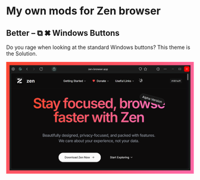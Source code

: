 # My own mods for Zen browser

## Better – ⧉ ✖ Windows Buttons

Do you rage when looking at the standard Windows buttons? This theme is the Solution.

![Screenshot](<assets/[UI] Better – ⧉ ✖ Windows Buttons.png>)
